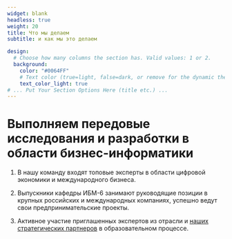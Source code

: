 ```yaml
---
widget: blank
headless: true
weight: 20
title: Что мы делаем
subtitle: и как мы это делаем

design:
  # Choose how many columns the section has. Valid values: 1 or 2.
  background:
    color: "#0064FF"
    # Text color (true=light, false=dark, or remove for the dynamic theme color).
    text_color_light: true
# ... Put Your Section Options Here (title etc.) ...
---
```


# Выполняем передовые исследования и разработки в области бизнес-информатики

1. В нашу команду входят топовые эксперты в области цифровой экономики и международного бизнеса.

2. Выпускники кафедры ИБМ-6 занимают руководящие позиции в крупных российских и международных компаниях, успешно ведут свои предпринимательские проекты.

3. Активное участие приглашенных экспертов из отрасли и [наших стратегических партнеров](programs.md) в образовательном процессе.